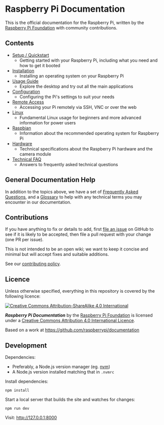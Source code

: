 # Raspberry Pi Documentation

This is the official documentation for the Raspberry Pi, written by the [Raspberry Pi Foundation](https://www.raspberrypi.org/) with community contributions.

## Contents

- [Setup / Quickstart](./_content/setup)
    - Getting started with your Raspberry Pi, including what you need and how to get it booted
- [Installation](./_content/installation)
    - Installing an operating system on your Raspberry Pi
- [Usage Guide](./_content/usage)
    - Explore the desktop and try out all the main applications
- [Configuration](./_content/configuration)
    - Configuring the Pi's settings to suit your needs
- [Remote Access](./_content/remote-access)
    - Accessing your Pi remotely via SSH, VNC or over the web
- [Linux](./_content/linux)
    - Fundamental Linux usage for beginners and more advanced information for power users
- [Raspbian](./_content/raspbian)
    - Information about the recommended operating system for Raspberry Pi
- [Hardware](./_content/hardware)
    - Technical specifications about the Raspberry Pi hardware and the camera module
- [Technical FAQ](./_content/technical-faq)
    - Answers to frequently asked technical questions

## General Documentation Help

In addition to the topics above, we have a set of [Frequently Asked Questions](faqs/README.md), and a [Glossary](glossary/README.md) to help with any technical terms you may encounter in our documentation.

## Contributions

If you have anything to fix or details to add, first [file an issue](http://github.com/raspberrypi/documentation/issues) on GitHub to see if it is likely to be accepted, then file a pull request with your change (one PR per issue).

This is not intended to be an open wiki; we want to keep it concise and minimal but will accept fixes and suitable additions.

See our [contributing policy](./CONTRIBUTING).

## Licence

Unless otherwise specified, everything in this repository is covered by the following licence:

[![Creative Commons Attribution-ShareAlike 4.0 International](https://licensebuttons.net/l/by-sa/4.0/88x31.png)](http://creativecommons.org/licenses/by-sa/4.0/)

***Raspberry Pi Documentation*** by the [Raspberry Pi Foundation](https://www.raspberrypi.org/) is licensed under a [Creative Commons Attribution 4.0 International Licence](http://creativecommons.org/licenses/by-sa/4.0/).

Based on a work at https://github.com/raspberrypi/documentation

## Development

Dependencies:

- Preferably, a Node.js version manager (eg. [nvm](https://github.com/creationix/nvm))
- A Node.js version installed matching that in `.nvmrc`

Install dependencies:
```
npm install
```

Start a local server that builds the site and watches for changes:
```
npm run dev
```

Visit: http://127.0.0.1:8000
